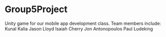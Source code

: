 # Group5Project
Unity game for our mobile app development class. 
Team members include: 
Kunal Kalia
Jason Lloyd
Isaiah Cherry
Jon Antonopoulos
Paul Ludeking
